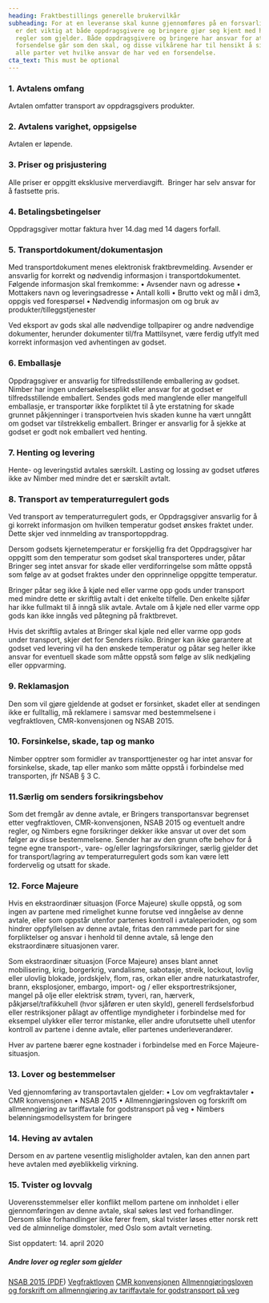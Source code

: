 ```yaml
---
heading: Fraktbestillings generelle brukervilkår
subheading: For at en leveranse skal kunne gjennomføres på en forsvarlig måte,
  er det viktig at både oppdragsgivere og bringere gjør seg kjent med hvilke
  regler som gjelder. Både oppdragsgivere og bringere har ansvar for at en
  forsendelse går som den skal, og disse vilkårene har til hensikt å sikre at
  alle parter vet hvilke ansvar de har ved en forsendelse.
cta_text: This must be optional
---
```

### 1. Avtalens omfang

Avtalen omfatter transport av oppdragsgivers produkter.

### 2. Avtalens varighet, oppsigelse

Avtalen er løpende. 

### 3. Priser og prisjustering

Alle priser er oppgitt eksklusive merverdiavgift. 
Bringer har selv ansvar for å fastsette pris.

### 4. Betalingsbetingelser

Oppdragsgiver mottar faktura hver 14.dag med 14 dagers forfall.

### 5. Transportdokument/dokumentasjon

Med transportdokument menes elektronisk fraktbrevmelding. Avsender er ansvarlig for korrekt og nødvendig informasjon i transportdokumentet. Følgende informasjon skal fremkomme:
•	Avsender navn og adresse
•	Mottakers navn og leveringsadresse
•	Antall kolli
•	Brutto vekt og mål i dm3, oppgis ved forespørsel
•	Nødvendig informasjon om og bruk av produkter/tilleggstjenester

Ved eksport av gods skal alle nødvendige tollpapirer og andre nødvendige dokumenter, herunder dokumenter til/fra Mattilsynet, være ferdig utfylt med korrekt informasjon ved avhentingen av godset.

### 6. Emballasje

Oppdragsgiver er ansvarlig for tilfredsstillende emballering av godset. Nimber har ingen undersøkelsesplikt eller ansvar for at godset er tilfredsstillende emballert. Sendes gods med manglende eller mangelfull emballasje, er transportør ikke forpliktet til å yte erstatning for skade grunnet påkjenninger i transportveien hvis skaden kunne ha vært unngått om godset var tilstrekkelig emballert.
Bringer er ansvarlig for å sjekke at godset er godt nok emballert ved henting.

### 7. Henting og levering

Hente- og leveringstid avtales særskilt.
Lasting og lossing av godset utføres ikke av Nimber med mindre det er særskilt avtalt.

### 8. Transport av temperaturregulert gods

Ved transport av temperaturregulert gods, er Oppdragsgiver ansvarlig for å gi korrekt informasjon om hvilken temperatur godset ønskes fraktet under. Dette skjer ved innmelding av transportoppdrag. 

Dersom godsets kjernetemperatur er forskjellig fra det Oppdragsgiver har oppgitt som den temperatur som godset skal transporteres under, påtar Bringer seg intet ansvar for skade eller verdiforringelse som måtte oppstå som følge av at godset fraktes under den opprinnelige oppgitte temperatur.

Bringer påtar seg ikke å kjøle ned eller varme opp gods under transport med mindre dette er skriftlig avtalt i det enkelte tilfelle. Den enkelte sjåfør har ikke fullmakt til å inngå slik avtale. Avtale om å kjøle ned eller varme opp gods kan ikke inngås ved påtegning på fraktbrevet.

Hvis det skriftlig avtales at Bringer skal kjøle ned eller varme opp gods under transport, skjer det for Senders risiko. Bringer kan ikke garantere at godset ved levering vil ha den ønskede temperatur og påtar seg heller ikke ansvar for eventuell skade som måtte oppstå som følge av slik nedkjøling eller oppvarming.

### 9. Reklamasjon

Den som vil gjøre gjeldende at godset er forsinket, skadet eller at sendingen ikke er fulltallig, må reklamere i samsvar med bestemmelsene i vegfraktloven, CMR-konvensjonen og NSAB 2015.

### 10. Forsinkelse, skade, tap og manko

Nimber opptrer som formidler av transporttjenester og har intet ansvar for forsinkelse, skade, tap eller manko som måtte oppstå i forbindelse med transporten, jfr NSAB § 3 C.

### 11.Særlig om senders forsikringsbehov

Som det fremgår av denne avtale, er Bringers transportansvar begrenset etter vegfraktloven, CMR-konvensjonen, NSAB 2015 og eventuelt andre regler, og Nimbers egne forsikringer dekker ikke ansvar ut over det som følger av disse bestemmelsene. Sender har av den grunn ofte behov for å tegne egne transport-, vare- og/eller lagringsforsikringer, særlig gjelder det for transport/lagring av temperaturregulert gods som kan være lett fordervelig og utsatt for skade.

### 12. Force Majeure

Hvis en ekstraordinær situasjon (Force Majeure) skulle oppstå, og som ingen av partene med rimelighet kunne forutse ved inngåelse av denne avtale, eller som oppstår utenfor partenes kontroll i avtaleperioden, og som hindrer oppfyllelsen av denne avtale, fritas den rammede part for sine forpliktelser og ansvar i henhold til denne avtale, så lenge den ekstraordinære situasjonen varer.

Som ekstraordinær situasjon (Force Majeure) anses blant annet mobilisering, krig, borgerkrig, vandalisme, sabotasje, streik, lockout, lovlig eller ulovlig blokade, jordskjelv, flom, ras, orkan eller andre naturkatastrofer, brann, eksplosjoner, embargo, import- og / eller eksportrestriksjoner, mangel på olje eller elektrisk strøm, tyveri, ran, hærverk, påkjørsel/trafikkuhell (hvor sjåføren er uten skyld), generell ferdselsforbud eller restriksjoner pålagt av offentlige myndigheter i forbindelse med for eksempel ulykker eller terror mistanke, eller andre uforutsette uhell utenfor kontroll av partene i denne avtale, eller partenes underleverandører.

Hver av partene bærer egne kostnader i forbindelse med en Force Majeure-situasjon.

### 13. Lover og bestemmelser

Ved gjennomføring av transportavtalen gjelder:
•	Lov om vegfraktavtaler
•	CMR konvensjonen
•	NSAB 2015
•	Allmenngjøringsloven og forskrift om allmenngjøring av tariffavtale for godstransport på veg
•	Nimbers belønningsmodellsystem for bringere

### 14. Heving av avtalen

Dersom en av partene vesentlig misligholder avtalen, kan den annen part heve avtalen med øyeblikkelig virkning.

### 15. Tvister og lovvalg

Uoverensstemmelser eller konflikt mellom partene om innholdet i eller gjennomføringen av denne avtale, skal søkes løst ved forhandlinger. Dersom slike forhandlinger ikke fører frem, skal tvister løses etter norsk rett ved de alminnelige domstoler, med Oslo som avtalt verneting.

Sist oppdatert: 14. april 2020

##### Andre lover og regler som gjelder
[NSAB 2015 (PDF](https://www.nholt.no/siteassets/dokumenter/nsab-2015-norsk.pdf))
[Vegfraktloven](https://lovdata.no/dokument/NL/lov/1974-12-20-68?q=Lov+om+vegfraktavtaler)
[CMR konvensjonen](https://lovdata.no/dokument/TRAKTAT/traktat/1956-05-19-1)
[Allmenngjøringsloven og forskrift om allmenngjøring av tariffavtale for godstransport på veg](https://lovdata.no/dokument/LTI/forskrift/2017-03-31-535)